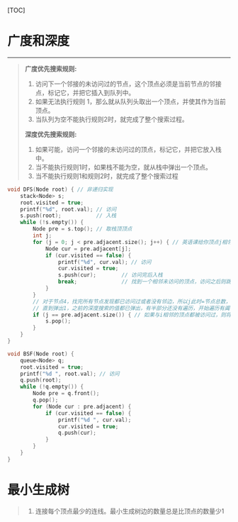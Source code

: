 [TOC]

# 广度和深度

---

> **广度优先搜索规则:**
>
> 1. 访问下一个邻接的未访问过的节点，这个顶点必须是当前节点的邻接点，标记它，并把它插入到队列中。
> 2. 如果无法执行规则 1，那么就从队列头取出一个顶点，并使其作为当前顶点。
> 3. 当队列为空不能执行规则2时，就完成了整个搜索过程。
>
> **深度优先搜索规则:**
>
> 1. 如果可能，访问一个邻接的未访问过的顶点，标记它，并把它放入栈中。
> 2. 当不能执行规则1时，如果栈不能为空，就从栈中弹出一个顶点。
> 3. 当不能执行规则1和规则2时，就完成了整个搜索过程



```c
void DFS(Node root) { // 非递归实现
    stack<Node> s;
    root.visited = true;
    printf("%d", root.val); // 访问
    s.push(root);           // 入栈
    while (!s.empty()) {
        Node pre = s.top(); // 取栈顶顶点
        int j;
        for (j = 0; j < pre.adjacent.size(); j++) { // 英语课给你顶点j相邻的顶点
            Node cur = pre.adjacent[j];
            if (cur.visited == false) {
                printf("%d", cur.val); // 访问
                cur.visited = true;
                s.push(cur);        // 访问完后入栈
                break;              // 找到一个相邻未访问的顶点，访问之后则跳出循环
            }
        }
        // 对于节点4，找完所有节点发现都已访问过或者没有邻边，所以j此时=节点总数，然后把这个4给弹出来
        // 直到弹出1，之前的深度搜索的值都已弹出，有半部分还没有遍历，开始遍历有阗
        if (j == pre.adjacent.size()) { // 如果与i相邻的顶点都被访问过，则将顶点i出栈
            s.pop();
        }
    }
}

void BSF(Node root) {
    queue<Node> q;
    root.visited = true;
    printf("%d ", root.val); // 访问
    q.push(root);
    while (!q.empty()) {
        Node pre = q.front();
        q.pop();
        for (Node cur : pre.adjacent) {
            if (cur.visited == false) {
                printf("%d ", cur.val);
                cur.visited = true;
                q.push(cur);
            }
        }
    }
}
```

# 最小生成树

> 1. 连接每个顶点最少的连线。最小生成树边的数量总是比顶点的数量少1